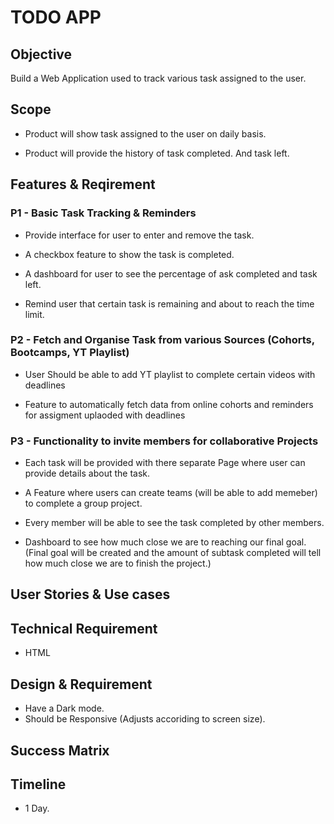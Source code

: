 # TODO APP

## Objective
Build a Web Application used to track various task assigned to the user.

## Scope

- Product will show task assigned to the user on daily basis.

- Product will provide the history of task completed. And task left.

## Features & Reqirement 

### P1 - Basic Task Tracking & Reminders
- Provide interface for user to enter and remove the task.

- A checkbox feature to show the task is completed.

- A dashboard for user to see the percentage of ask completed and task left. 

- Remind user that certain task is remaining and about to reach the time limit.

### P2 - Fetch and Organise Task from various Sources (Cohorts, Bootcamps, YT Playlist)
- User Should be able to add YT playlist to complete certain videos with deadlines

- Feature to automatically fetch data from online cohorts and reminders for assigment uplaoded with deadlines


### P3 - Functionality to invite members for collaborative Projects
- Each task will be provided with there separate Page where user can provide details about the task.

- A Feature where users can create teams (will be able to add memeber) to complete a group project.

- Every member will be able to see the task completed by other members.

- Dashboard to see how much close we are to reaching our final goal. (Final goal will be created and the amount of subtask completed will tell how much close we are to finish the project.)

## User Stories & Use cases

## Technical Requirement
- HTML

## Design & Requirement
- Have a Dark mode.
- Should be Responsive (Adjusts accoriding to screen size).

## Success Matrix

## Timeline
- 1 Day.